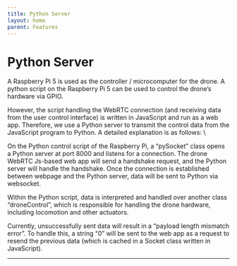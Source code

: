 ```yaml
---
title: Python Server
layout: home
parent: Features
---
```

# Python Server

A Raspberry Pi 5 is used as the controller / microcomputer for the drone. A python script on the Raspberry Pi 5 can be used to control the drone’s hardware via GPIO.  
  
However, the script handling the WebRTC connection (and receiving data from the user control interface) is written in JavaScript and run as a web app. Therefore, we use a Python server to transmit the control data from the JavaScript program to Python. A detailed explanation is as follows: \
  
On the Python control script of the Raspberry Pi, a “pySocket” class opens a Python server at port 8000 and listens for a connection.  The drone WebRTC Js-based web app will send a handshake request, and the Python server will handle the handshake. Once the connection is established between webpage and the Python server, data will be sent to Python via websocket.  
    
Within the Python script, data is interpreted and handled over another class “droneControl”, which is responsible for handling the drone hardware, including locomotion and other actuators.  
  
Currently, unsuccessfully sent data will result in a “payload length mismatch error”. To handle this, a string “0” will be sent to the web app as a request to resend the previous data (which is cached in a Socket class written in JavaScript).   


----

[Just the Docs]: https://just-the-docs.github.io/just-the-docs/
[GitHub Pages]: https://docs.github.com/en/pages
[README]: https://github.com/just-the-docs/just-the-docs-template/blob/main/README.md
[Jekyll]: https://jekyllrb.com
[GitHub Pages / Actions workflow]: https://github.blog/changelog/2022-07-27-github-pages-custom-github-actions-workflows-beta/
[use this template]: https://github.com/just-the-docs/just-the-docs-template/generate
